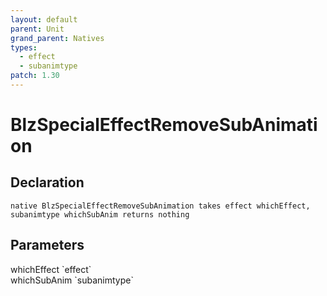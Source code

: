 ```yaml
---
layout: default
parent: Unit
grand_parent: Natives
types:
  - effect
  - subanimtype
patch: 1.30
---
```


# BlzSpecialEffectRemoveSubAnimation

## Declaration

```
native BlzSpecialEffectRemoveSubAnimation takes effect whichEffect, subanimtype whichSubAnim returns nothing
```

## Parameters
<dl>
  <dt>whichEffect `effect`</dt>
  <dd></dd>

  <dt>whichSubAnim `subanimtype`</dt>
  <dd></dd>
</dl>